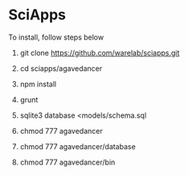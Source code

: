 # SciApps

To install, follow steps below

  1. git clone https://github.com/warelab/sciapps.git

  2. cd sciapps/agavedancer

  3. npm install

  4. grunt

  5. sqlite3 database <models/schema.sql

  6. chmod 777 agavedancer

  7. chmod 777 agavedancer/database 

  8. chmod 777 agavedancer/bin
